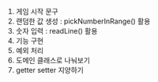 1. 게임 시작 문구
2. 랜덤한 값 생성 : pickNumberInRange() 활용
3. 숫자 입력 : readLine() 활용
4. 기능 구현
5. 예외 처리
6. 도메인 클래스로 나눠보기
7. getter setter 지양하기